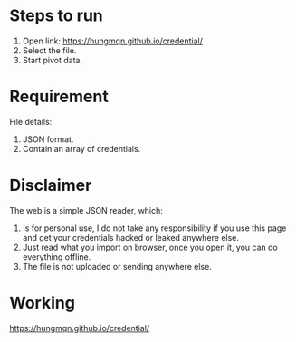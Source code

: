 # Steps to run

1. Open link: https://hungmqn.github.io/credential/
2. Select the file.
3. Start pivot data.

# Requirement

File details:

1. JSON format.
2. Contain an array of credentials.

# Disclaimer

The web is a simple JSON reader, which:

1. Is for personal use, I do not take any responsibility if you use this page and get your credentials hacked or leaked anywhere else.
2. Just read what you import on browser, once you open it, you can do everything offline.
3. The file is not uploaded or sending anywhere else.

# Working

https://hungmqn.github.io/credential/
